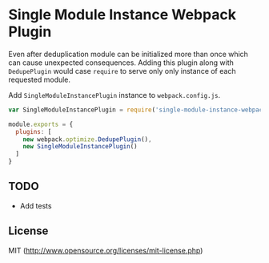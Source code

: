 # Single Module Instance Webpack Plugin

Even after deduplication module can be initialized more than once which can cause unexpected
consequences. Adding this plugin along with `DedupePlugin` would case `require` to serve only
only instance of each requested module.

Add `SingleModuleInstancePlugin` instance to `webpack.config.js`.

``` js
var SingleModuleInstancePlugin = require('single-module-instance-webpack-plugin');

module.exports = {
  plugins: [
    new webpack.optimize.DedupePlugin(),
    new SingleModuleInstancePlugin()
  ]
}
```

## TODO

- Add tests

## License

MIT (http://www.opensource.org/licenses/mit-license.php)
